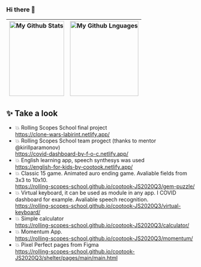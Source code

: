 ### Hi there 👋

<img width="100%" height="200px" alt="My Github Stats" src="https://github-readme-stats.vercel.app/api?username=cootook&show_icons=true?count_private=true&theme=dark"> | <img width="100%" height="200px" alt="My Github Lnguages" src="https://github-readme-stats.vercel.app/api/top-langs/?username=cootook&layout=compact&langs_count=8&theme=dark">
-------------------- | ---------------------
## ✨ Take a look
- 💥 Rolling Scopes School final project  
https://clone-wars-labirint.netlify.app/  
- 💥 Rolling Scopes School team progect (thanks to mentor @kirillparamonov)  
https://covid-dashboard-by-f-o-c.netlify.app/  
- 💥 English learning app, speech synthesys was used   
https://english-for-kids-by-cootook.netlify.app/  
- 💥 Classic 15 game. Animated auro ending game. Avaliable fields from 3x3 to 10x10.  
https://rolling-scopes-school.github.io/cootook-JS2020Q3/gem-puzzle/  
- 💥 Virtual keyboard, it can be used as module in any app. I COVID dashboard for example. Avaliable speech recognition.  
https://rolling-scopes-school.github.io/cootook-JS2020Q3/virtual-keyboard/  
- 💥 Simple calculator  
https://rolling-scopes-school.github.io/cootook-JS2020Q3/calculator/  
- 💥 Momentum App.   
https://rolling-scopes-school.github.io/cootook-JS2020Q3/momentum/  
- 💥 Pixel Perfect pages from Figma  
https://rolling-scopes-school.github.io/cootook-JS2020Q3/shelter/pages/main/main.html  



<!--
**cootook/cootook** is a ✨ _special_ ✨ repository because its `README.md` (this file) appears on your GitHub profile.

Here are some ideas to get you started:

- 🔭 I’m currently working on ...
- 🌱 I’m currently learning ...
- 👯 I’m looking to collaborate on ...
- 🤔 I’m looking for help with ...
- 💬 Ask me about ...
- 📫 How to reach me: ...
- 😄 Pronouns: ...
- ⚡ Fun fact: ...
-->
